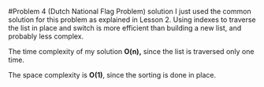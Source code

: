 #Problem 4 (Dutch National Flag Problem) solution
I just used the common solution for this problem as explained in Lesson 2. Using indexes to traverse the list in place and switch is more efficient than building a new list, and probably less complex.

The time complexity of my solution **O(n),** since the list is traversed only one time.

The space complexity is **O(1)**, since the sorting is done in place.